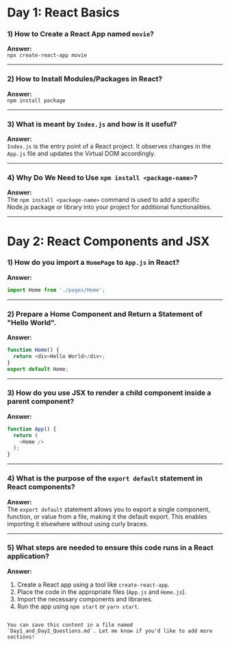 
# Day 1: React Basics

### 1) How to Create a React App named `movie`?
**Answer:**  
`npx create-react-app movie`

---

### 2) How to Install Modules/Packages in React?  
**Answer:**  
`npm install package`

---

### 3) What is meant by `Index.js` and how is it useful?  
**Answer:**  
`Index.js` is the entry point of a React project. It observes changes in the `App.js` file and updates the Virtual DOM accordingly.

---

### 4) Why Do We Need to Use `npm install <package-name>`?  
**Answer:**  
The `npm install <package-name>` command is used to add a specific Node.js package or library into your project for additional functionalities.

---

# Day 2: React Components and JSX

### 1) How do you import a `HomePage` to `App.js` in React?  
**Answer:**  
```javascript
import Home from './pages/Home';
```

---

### 2) Prepare a Home Component and Return a Statement of "Hello World".  
**Answer:**  
```javascript
function Home() {
  return <div>Hello World</div>;
}
export default Home;
```

---

### 3) How do you use JSX to render a child component inside a parent component?  
**Answer:**  
```javascript
function App() {
  return (
    <Home />
  );
}
```

---

### 4) What is the purpose of the `export default` statement in React components?  
**Answer:**  
The `export default` statement allows you to export a single component, function, or value from a file, making it the default export. This enables importing it elsewhere without using curly braces.

---

### 5) What steps are needed to ensure this code runs in a React application?  
**Answer:**  
1. Create a React app using a tool like `create-react-app`.
2. Place the code in the appropriate files (`App.js` and `Home.js`).
3. Import the necessary components and libraries.
4. Run the app using `npm start` or `yarn start`.
```

You can save this content in a file named `Day1_and_Day2_Questions.md`. Let me know if you'd like to add more sections!
